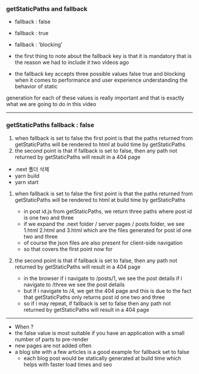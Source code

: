 ### getStaticPaths and fallback

- fallback : false
- fallback : true
- fallback : ‘blocking’

- the first thing to note about the fallback key is that it is mandatory that is the reason we had to include it two videos ago
- the fallback key accepts three possible values false true and blocking when it comes to performance and user experience understanding the behavior of static

generation for each of these values is really important and that is exactly what we are going to do in this video

---

### getStaticPaths fallback : false

1. when fallback is set to false the first point is that the paths returned from getStaticPaths will be rendered to html at build time by getStaticPaths
2. the second point is that if fallback is set to false, then any path not returned by getStaticPaths will result in a 404 page

- .next 폴더 삭제
- yarn build
- yarn start

1. when fallback is set to false the first point is that the paths returned from getStaticPaths will be rendered to html at build time by getStaticPaths

   - in post id.js from getStaticPaths, we return three paths where post id is one two and three
   - if we expand the .next folder / server pages / posts folder, we see 1.html 2.html and 3.html which are the files generated for post id one two and three
   - of course the json files are also present for client-side navigation
   - so that covers the first point now for

1. the second point is that if fallback is set to false, then any path not returned by getStaticPaths will result in a 404 page
   - in the browser if i navigate to /posts/1, we see the post details if i navigate to /three we see the post details
   - but if i navigate to /4, we get the 404 page and this is due to the fact that getStaticPaths only returns post id one two and three
   - so if i may repeat, if fallback is set to false then any path not returned by getStaticPaths will result in a 404 page

---

- When ?
- the false value is most suitable if you have an application with a small number of parts to pre-render
- new pages are not added often
- a blog site with a few articles is a good example for fallback set to false
  - each blog post would be statically generated at build time which helps with faster load times and seo
